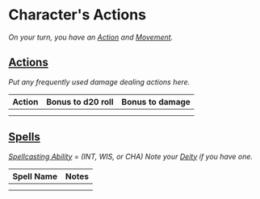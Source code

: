# Character's Actions

*On your turn, you have an [Action](../../../Game%20Procedures/Core%20Procedures/Action.md) and [Movement](../../../Game%20Procedures/Combat/Movement.md).*

## [Actions](../../../Game%20Procedures/Core%20Procedures/Action.md)

*Put any frequently used damage dealing actions here.*

| Action | Bonus to d20 roll | Bonus to damage |
| ------ | ----------------: | --------------: |
|        |                   |                 |
|        |                   |                 |

## [Spells](../../../Magic/Spellcasting/Spells.md)

*[Spellcasting Ability](../../../Magic/Spellcasting/Spellcasting%20Disciplines/Spellcasting%20Ability.md) = (INT, WIS, or CHA)*
*Note your [Deity](../../../Magic/Deities/Deities.md) if you have one.*

| Spell Name | Notes |
| ---------- | ----- |
|            |       |
|            |       |
